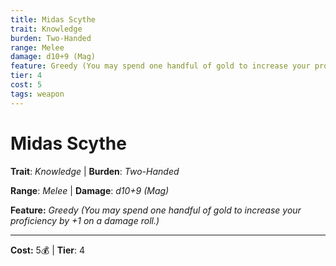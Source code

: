```yaml
---
title: Midas Scythe
trait: Knowledge
burden: Two-Handed
range: Melee
damage: d10+9 (Mag)
feature: Greedy (You may spend one handful of gold to increase your proficiency by +1 on a damage roll.)
tier: 4
cost: 5
tags: weapon
---
```

# Midas Scythe

**Trait**: _Knowledge_ | **Burden**: _Two-Handed_

**Range**: _Melee_ | **Damage**: _d10+9 (Mag)_

**Feature:** _Greedy (You may spend one handful of gold to increase your proficiency by +1 on a damage roll.)_

___
**Cost:** 5💰 | **Tier**: 4
